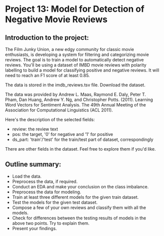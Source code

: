 # Project 13: Model for Detection of Negative Movie Reviews

## Introduction to the project:

The Film Junky Union, a new edgy community for classic movie enthusiasts, is developing a system for filtering and categorizing movie reviews. The goal is to train a model to automatically detect negative reviews. You'll be using a dataset of IMBD movie reviews with polarity labelling to build a model for classifying positive and negative reviews. It will need to reach an F1 score of at least 0.85.

The data is stored in the imdb_reviews.tsv file. Download the dataset.

The data was provided by Andrew L. Maas, Raymond E. Daly, Peter T. Pham, Dan Huang, Andrew Y. Ng, and Christopher Potts. (2011). Learning Word Vectors for Sentiment Analysis. The 49th Annual Meeting of the Association for Computational Linguistics (ACL 2011).

Here's the description of the selected fields:

* review: the review text
* pos: the target, '0' for negative and '1' for positive
* ds_part: 'train'/'test' for the train/test part of dataset, correspondingly

There are other fields in the dataset. Feel free to explore them if you'd like.

## Outline summary:

* Load the data.
* Preprocess the data, if required.
* Conduct an EDA and make your conclusion on the class imbalance.
* Preprocess the data for modeling.
* Train at least three different models for the given train dataset.
* Test the models for the given test dataset.
* Compose a few of your own reviews and classify them with all the models.
* Check for differences between the testing results of models in the above two points. Try to explain them.
* Present your findings.
